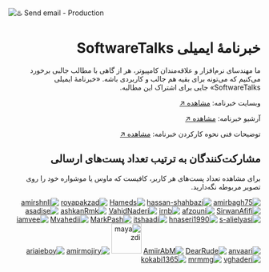 ![♨️ Send email - Production](https://github.com/softwaretalks/newsletter/workflows/%E2%99%A8%EF%B8%8F%20Send%20email%20-%20Production/badge.svg)
<div dir='rtl'>

# خبرنامهٔ ایمیلی SoftwareTalks
  
ما مهندسای نرم‌افزار و علاقه‌مندان کامپیوتر، هر از گاهی با مطالب جالبی برخورد می‌کنیم که می‌تونه برای بقیه هم جالب و کاربردی باشه. «خبرنامهٔ ایمیلی SoftwareTalks» جایی برای اشتراک این مطالبه. 

وبسایت خبرنامه: [مشاهده ↗️](https://newsletter.softwaretalks.ir)

آرشیو خبرنامه: [مشاهده ↗️](https://newsletter.softwaretalks.ir/#archive)

توضیحات فنی نحوه کارکردن خبرنامه: [مشاهده ↗️](https://virgool.io/@amirbagh75/%DA%86%D8%B1%D8%AE%D9%88%D9%86%D8%AF%D9%86-%D8%AE%D8%A8%D8%B1%D9%86%D8%A7%D9%85%D9%87-softwaretalks-%D8%A8%D8%A7-%DA%AF%DB%8C%D8%AA%D9%87%D8%A7%D8%A8-mgq8ktpi561g)

## مشارکت‌کنندگان به ترتیب تعداد پست‌های ارسالی

برای مشاهده تعداد پست‌های هر کاربر، کافیست که ماوس یا موشواره خود را روی تصویر مربوطه نگه‌دارید.

<a href='https://github.com/amirbagh75'>![amirbagh75](https://avatars.githubusercontent.com/u/21690865?v=4&s=60 "17")</a>
<a href='https://github.com/hassan-shahbazi'>![hassan-shahbazi](https://avatars.githubusercontent.com/u/11143939?v=4&s=60 "10")</a> 
<a href='https://github.com/Hameds'>![Hameds](https://avatars.githubusercontent.com/u/1385656?v=4&s=60 "9")</a> 
<a href='https://github.com/royapakzad'>![royapakzad](https://avatars.githubusercontent.com/u/17077104?v=4&s=60 "4")</a> 
<a href='https://github.com/amirshnll'>![amirshnll](https://avatars.githubusercontent.com/u/30009591?v=4&s=60 "3")</a> 
<a href='https://github.com/SirwanAfifi'>![SirwanAfifi](https://avatars.githubusercontent.com/u/5256416?v=4&s=60 "3")</a> 
<a href='https://github.com/afzouni'>![afzouni](https://avatars.githubusercontent.com/u/7107254?v=4&s=60 "3")</a> 
<a href='https://github.com/irnb'>![irnb](https://avatars.githubusercontent.com/u/41897852?v=4&s=60 "2")</a> 
<a href='https://github.com/VahidNaderi'>![VahidNaderi](https://avatars.githubusercontent.com/u/3517756?v=4&s=60 "2")</a> 
<a href='https://github.com/ashkanRmk'>![ashkanRmk](https://avatars.githubusercontent.com/u/19786593?v=4&s=60 "2")</a> 
<a href='https://github.com/asadise'>![asadise](https://avatars.githubusercontent.com/u/21277743?v=4&s=60 "2")</a> 
<a href='https://github.com/s-alielyasi'>![s-alielyasi](https://avatars.githubusercontent.com/u/45078910?v=4&s=60 "1")</a> 
<a href='https://github.com/hnaseri1990'>![hnaseri1990](https://avatars.githubusercontent.com/u/30145970?v=4&s=60 "1")</a> 
<a href='https://github.com/itshaadi'>![itshaadi](https://avatars.githubusercontent.com/u/10201704?v=4&s=60 "1")</a> 
<a href='https://github.com/MarkPash'>![MarkPash](https://avatars.githubusercontent.com/u/6353129?v=4&s=60 "1")</a> 
<a href='https://github.com/Mvahedii'>![Mvahedii](https://avatars.githubusercontent.com/u/43504442?v=4&s=60 "1")</a>
<a href='https://github.com/iamvee'>![iamvee](https://avatars.githubusercontent.com/u/14985408?v=4&s=60 "1")</a> 
<a href='https://github.com/anvaari'>![anvaari](https://avatars.githubusercontent.com/u/39170783?v=4&s=60 "1")</a> 
<a href='https://github.com/DearRude'>![DearRude](https://avatars.githubusercontent.com/u/30749142?v=4&s=60 "1")</a> 
<a href='https://github.com/AmiirAbM'>![AmiirAbM](https://avatars.githubusercontent.com/u/27636400?v=4&s=60 "1")</a> 
<a href='https://github.com/mayazdi'><img src='https://avatars.githubusercontent.com/u/37179598?v=4&s=60' width='60' alt='mayazdi' title='1'></a> 
<a href='https://github.com/amirmojiry'>![amirmojiry](https://avatars.githubusercontent.com/u/15340704?v=4&s=60 "1")</a> 
<a href='https://github.com/ariaieboy'>![ariaieboy](https://avatars.githubusercontent.com/u/15873972?v=4&s=60 "1")</a> 
<a href='https://github.com/vghaderi'>![vghaderi](https://avatars.githubusercontent.com/u/18378689?v=4&s=60 "1")</a> 
<a href='https://github.com/mrmmg'>![mrmmg](https://avatars.githubusercontent.com/u/30490118?v=4&s=60 "1")</a> 
<a href='https://github.com/kokabi1365'>![kokabi1365](https://avatars.githubusercontent.com/u/44271870?v=4&s=60 "1")</a> 

</div>
